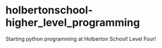 # holbertonschool-higher_level_programming
Starting python programming at Holberton School!
Level Four!
